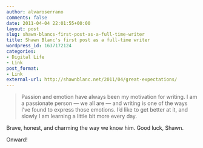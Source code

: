 ```yaml
---
author: alvaroserrano
comments: false
date: 2011-04-04 22:01:55+00:00
layout: post
slug: shawn-blancs-first-post-as-a-full-time-writer
title: Shawn Blanc's first post as a full-time writer
wordpress_id: 1637172124
categories:
- Digital Life
- Link
post_format:
- Link
external-url: http://shawnblanc.net/2011/04/great-expectations/
---
```


<blockquote>Passion and emotion have always been my motivation for writing. I am a passionate person — we all are — and writing is one of the ways I’ve found to express those emotions. I’d like to get better at it, and slowly I am learning a little bit more every day.</blockquote>


Brave, honest, and charming the way we know him. Good luck, Shawn.

Onward!
